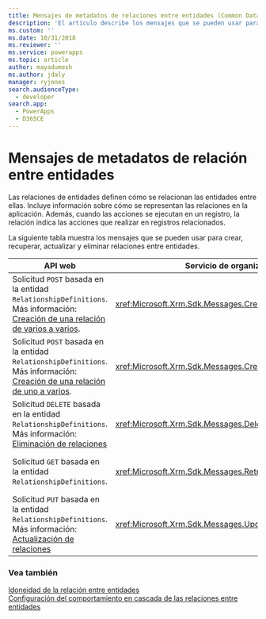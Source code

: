 ```yaml
---
title: Mensajes de metadatos de relaciones entre entidades (Common Data Service para aplicaciones) | MicrosoftDocs
description: 'El artículo describe los mensajes que se pueden usar para crear, recuperar, actualizar y eliminar relaciones entre entidades con la API web y el servicio de la organización.'
ms.custom: ''
ms.date: 10/31/2018
ms.reviewer: ''
ms.service: powerapps
ms.topic: article
author: mayadumesh
ms.author: jdaly
manager: ryjones
search.audienceType:
  - developer
search.app:
  - PowerApps
  - D365CE
---
```

# <a name="entity-relationship-metadata-messages"></a>Mensajes de metadatos de relación entre entidades

Las relaciones de entidades definen cómo se relacionan las entidades entre ellas. Incluye información sobre cómo se representan las relaciones en la aplicación. Además, cuando las acciones se ejecutan en un registro, la relación indica las acciones que realizar en registros relacionados.  
  
La siguiente tabla muestra los mensajes que se pueden usar para crear, recuperar, actualizar y eliminar relaciones entre entidades.  
  
|API web|Servicio de organización|Descripción|  
|-------------|-------------|-----------------|  
|Solicitud `POST` basada en la entidad `RelationshipDefinitions`. <br/>Más información: [Creación de una relación de varios a varios](webapi/create-update-entity-relationships-using-web-api.md#create-a-many-to-many-relationship). |<xref:Microsoft.Xrm.Sdk.Messages.CreateManyToManyRequest>|Crea una relación varios a varios entre dos entidades.|  
|Solicitud `POST` basada en la entidad `RelationshipDefinitions`. <br/>Más información: [Creación de una relación de uno a varios](webapi/create-update-entity-relationships-using-web-api.md#create-a-one-to-many-relationship).|<xref:Microsoft.Xrm.Sdk.Messages.CreateOneToManyRequest>|Crea una relación uno a varios entre dos entidades.|  
|Solicitud `DELETE` basada en la entidad `RelationshipDefinitions`.<br/>Más información: [Eliminación de relaciones](webapi/create-update-entity-relationships-using-web-api.md#delete-relationships)|<xref:Microsoft.Xrm.Sdk.Messages.DeleteRelationshipRequest>|Elimina una relación entre entidades.|  
|Solicitud `GET` basada en la entidad `RelationshipDefinitions`.|<xref:Microsoft.Xrm.Sdk.Messages.RetrieveRelationshipRequest>|Recupera una relación entre entidades.|  
|Solicitud `PUT` basada en la entidad `RelationshipDefinitions`.<br/>Más información: [Actualización de relaciones](webapi/create-update-entity-relationships-using-web-api.md#update-relationships)|<xref:Microsoft.Xrm.Sdk.Messages.UpdateRelationshipRequest>|Actualiza una relación entre entidades.|  
  
### <a name="see-also"></a>Vea también  

 [Idoneidad de la relación entre entidades](entity-relationship-eligibility.md)   
 [Configuración del comportamiento en cascada de las relaciones entre entidades](configure-entity-relationship-cascading-behavior.md)
